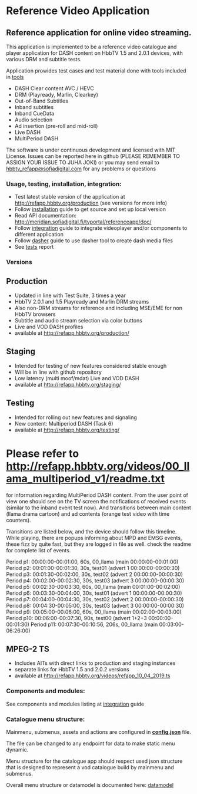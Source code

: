 # Reference Video Application

## Reference application for online video streaming.
This application is implemented to be a reference video catalogue and player application 
for DASH content on HbbTV 1.5 and 2.0.1 devices, with various DRM and subtitle tests. 

Application prowides test cases and test material done with tools included in [tools]
- DASH Clear content AVC / HEVC
- DRM (Playready, Marlin, Clearkey)
- Out-of-Band Subtitles
- Inband subtitles
- Inband CueData
- Audio selection
- Ad insertion (pre-roll and mid-roll)
- Live DASH
- MultiPeriod DASH


The software is under continuous development and licensed with MIT License.
Issues can be reported here in github (PLEASE REMEMBER TO ASSIGN YOUR ISSUE TO JUHA JOKI) or you may send email to hbbtv_refapp@sofiadigital.com
for any problems or questions

### Usage, testing, installation, integration:

 - Test latest stable version of the application at http://refapp.hbbtv.org/production (see versions for more info)
 - Follow [installation] guide to get source and set up local version
 - Read API documentation: http://meridian.sofiadigital.fi/tvportal/referenceapp/doc/
 - Follow [integration] guide to integrate videoplayer and/or components to different application
 - Follow [dasher] guide to use dasher tool to create dash media files
 - See [tests] report

### Versions

## Production
 - Updated in line with Test Suite, 3 times a year
 - HbbTV 2.0.1 and 1.5 Playready and Marlin DRM streams 
 - Also non-DRM streams for reference and including MSE/EME for non HbbTV browsers
 - Subtitle and audio stream selection via color buttons
 - Live and VOD DASH profiles
 - available at http://refapp.hbbtv.org/production/
 
 ## Staging
 - Intended for testing of new features considered stable enough
 - Will be in line with github repository
 - Low latency (multi moof/mdat) Live and VOD DASH
 - available at http://refapp.hbbtv.org/staging/
 
  ## Testing
 - Intended for rolling out new features and signaling
 - New content: Multiperiod DASH (Task 6)
 - available at http://refapp.hbbtv.org/testing/
 
 # Please refer to http://refapp.hbbtv.org/videos/00_llama_multiperiod_v1/readme.txt 

for information regarding MultiPeriod DASH content. From the user point of view one should see on the TV screen the notifications of received events (similar to the inband event test now). And transitions between main content (llama drama cartoon) and ad contents (orange test video with time counters). 

Transitions are listed below, and the device should follow this timeline. While playing, there are popups informing about MPD and EMSG events, these fizz by quite fast, but they are logged in file as well. check the readme for complete list of events.

Period p1: 00:00:00-00:01:00, 60s, 00_llama (main 00:00:00-00:01:00)
Period p2: 00:01:00-00:01:30, 30s, test01 (advert 1 00:00:00-00:00:30)
Period p3: 00:01:30-00:02:00, 30s, test02 (advert 2 00:00:00-00:00:30)
Period p4: 00:02:00-00:02:30, 30s, test03 (advert 3 00:00:00-00:00:30)
Period p5: 00:02:30-00:03:30, 60s, 00_llama (main 00:01:00-00:02:00)
Period p6: 00:03:30-00:04:00, 30s, test01 (advert 1 00:00:00-00:00:30)
Period p7: 00:04:00-00:04:30, 30s, test02 (advert 2 00:00:00-00:00:30)
Period p8: 00:04:30-00:05:00, 30s, test03 (advert 3 00:00:00-00:00:30)
Period p9: 00:05:00-00:06:00, 60s, 00_llama (main 00:02:00-00:03:00)
Period p10: 00:06:00-00:07:30, 90s, test00 (advert 1+2+3 00:00:00-00:01:30)
Period p11: 00:07:30-00:10:56, 206s, 00_llama (main 00:03:00-06:26:00)
 
 ## MPEG-2 TS
 - Includes AITs with direct links to production and staging instances
 - separate links for HbbTV 1.5 and 2.0.2 versions
 - available at http://refapp.hbbtv.org/videos/refapp_10_04_2019.ts

### Components and modules:

See components and modules listing at [integration] guide


### Catalogue menu structure:

Mainmenu, submenus, assets and actions are configured in __[config.json]__ file. 

The file can be changed to any endpoint for data to make static menu dynamic.

Menu structure for the catalogue app should respect used json structure that 
is designed to represent a vod catalogue build by mainmenu and submenus. 

Overall menu structure or datamodel is documented here: [datamodel]




[//]: # (references)

[tools]: <https://github.com/HbbTV-Association/ReferenceApplication/tree/master/tools>
[integration]: <https://github.com/HbbTV-Association/ReferenceApplication/blob/master/doc/integration.md>
[installation]: <https://github.com/HbbTV-Association/ReferenceApplication/blob/master/doc/installation_testing.md>
[datamodel]: <https://github.com/HbbTV-Association/ReferenceApplication/blob/master/doc/datamodel.md>
[config.json]: <https://github.com/HbbTV-Association/ReferenceApplication/blob/master/src/catalogue/config.json>
[dasher]: <https://github.com/HbbTV-Association/ReferenceApplication/blob/master/doc/dasher.md>
[tests]: <https://github.com/HbbTV-Association/ReferenceApplication/blob/master/doc/refapp_test.txt>
